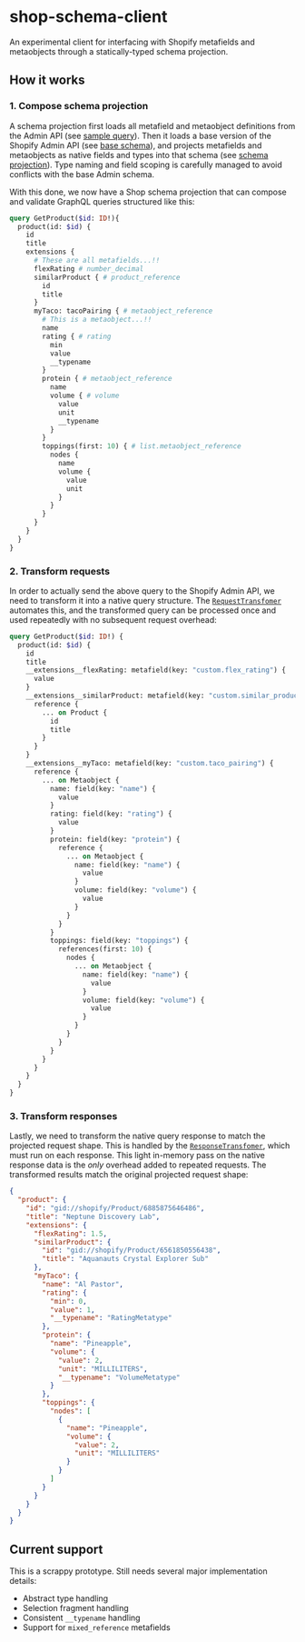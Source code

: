 # shop-schema-client

An experimental client for interfacing with Shopify metafields and metaobjects through a statically-typed schema projection.

## How it works

### 1. Compose schema projection

A schema projection first loads all metafield and metaobject definitions from the Admin API (see [sample query](./files/shop_metaschema.graphql)). Then it loads a base version of the Shopify Admin API (see [base schema](./files/admin_2025_01_public.graphql)), and projects metafields and metaobjects as native fields and types into that schema (see [schema projection](./files/admin_2025_01_shop.graphql#L64985-L65007)). Type naming and field scoping is carefully managed to avoid conflicts with the base Admin schema.

With this done, we now have a Shop schema projection that can compose and validate GraphQL queries structured like this:

```graphql
query GetProduct($id: ID!){
  product(id: $id) {
    id
    title
    extensions {
      # These are all metafields...!!
      flexRating # number_decimal
      similarProduct { # product_reference
        id
        title
      }
      myTaco: tacoPairing { # metaobject_reference
        # This is a metaobject...!!
        name
        rating { # rating
          min
          value
          __typename
        }
        protein { # metaobject_reference
          name
          volume { # volume
            value
            unit
            __typename
          }
        }
        toppings(first: 10) { # list.metaobject_reference
          nodes {
            name
            volume {
              value
              unit
            }
          }
        }
      }
    }
  }
}
```

### 2. Transform requests

In order to actually send the above query to the Shopify Admin API, we need to transform it into a native query structure. The [`RequestTransfomer`](./lib/request_transformer.rb) automates this, and the transformed query can be processed once and used repeatedly with no subsequent request overhead:

```graphql
query GetProduct($id: ID!) {
  product(id: $id) {
    id
    title
    __extensions__flexRating: metafield(key: "custom.flex_rating") {
      value
    }
    __extensions__similarProduct: metafield(key: "custom.similar_product") {
      reference {
        ... on Product {
          id
          title
        }
      }
    }
    __extensions__myTaco: metafield(key: "custom.taco_pairing") {
      reference {
        ... on Metaobject {
          name: field(key: "name") {
            value
          }
          rating: field(key: "rating") {
            value
          }
          protein: field(key: "protein") {
            reference {
              ... on Metaobject {
                name: field(key: "name") {
                  value
                }
                volume: field(key: "volume") {
                  value
                }
              }
            }
          }
          toppings: field(key: "toppings") {
            references(first: 10) {
              nodes {
                ... on Metaobject {
                  name: field(key: "name") {
                    value
                  }
                  volume: field(key: "volume") {
                    value
                  }
                }
              }
            }
          }
        }
      }
    }
  }
}
```

### 3. Transform responses

Lastly, we need to transform the native query response to match the projected request shape. This is handled by the [`ResponseTransfomer`](./lib/response_transformer.rb), which must run on each response. This light in-memory pass on the native response data is the _only_ overhead added to repeated requests. The transformed results match the original projected request shape:

```json
{
  "product": {
    "id": "gid://shopify/Product/6885875646486",
    "title": "Neptune Discovery Lab",
    "extensions": {
      "flexRating": 1.5,
      "similarProduct": {
        "id": "gid://shopify/Product/6561850556438",
        "title": "Aquanauts Crystal Explorer Sub"
      },
      "myTaco": {
        "name": "Al Pastor",
        "rating": {
          "min": 0,
          "value": 1,
          "__typename": "RatingMetatype"
        },
        "protein": {
          "name": "Pineapple",
          "volume": {
            "value": 2,
            "unit": "MILLILITERS",
            "__typename": "VolumeMetatype"
          }
        },
        "toppings": {
          "nodes": [
            {
              "name": "Pineapple",
              "volume": {
                "value": 2,
                "unit": "MILLILITERS"
              }
            }
          ]
        }
      }
    }
  }
}
```

## Current support

This is a scrappy prototype. Still needs several major implementation details:

- Abstract type handling
- Selection fragment handling
- Consistent `__typename` handling
- Support for `mixed_reference` metafields
